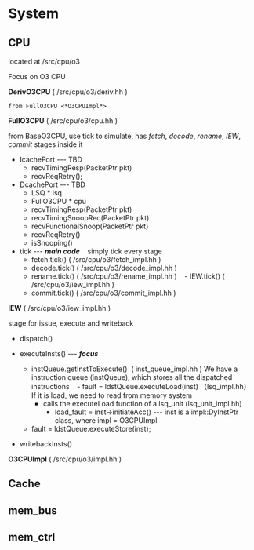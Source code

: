 # System

## CPU
located at /src/cpu/o3

Focus on O3 CPU 

**DerivO3CPU** ( /src/cpu/o3/deriv.hh ) 

    from FullO3CPU <*O3CPUImpl*>

**FullO3CPU** ( /src/cpu/o3/cpu.hh ) 

from BaseO3CPU, use tick to simulate, has *fetch*, *decode*, *rename*, *IEW*, *commit* stages inside it 
    
* IcachePort --- TBD
    - recvTimingResp(PacketPtr pkt)
    - recvReqRetry();
* DcachePort --- TBD
    - LSQ \* lsq
    - FullO3CPU \* cpu
    - recvTimingResp(PacketPtr pkt)
    - recvTimingSnoopReq(PacketPtr pkt)
    - recvFunctionalSnoop(PacketPtr pkt)
    - recvReqRetry()
    - isSnooping()
* tick --- ***main code***
    simply tick every stage
    - fetch.tick() ( /src/cpu/o3/fetch_impl.hh )
    - decode.tick() ( /src/cpu/o3/decode_impl.hh )
    - rename.tick() ( /src/cpu/o3/rename_impl.hh )
    - IEW.tick() ( /src/cpu/o3/iew_impl.hh )
    - commit.tick() ( /src/cpu/o3/commit_impl.hh )
    
   
**IEW** ( /src/cpu/o3/iew_impl.hh )

stage for issue, execute and writeback 

* dispatch()
* executeInsts() --- ***focus***
    - instQueue.getInstToExecute()  ( inst_queue_impl.hh )
        We have a instruction queue (instQueue), which stores all the dispatched instructions 
    - fault = ldstQueue.executeLoad(inst) （lsq_impl.hh）
        If it is load, we need to read from memory system
        - calls the executeLoad function of a lsq_unit (lsq_unit_impl.hh)
            - load_fault = inst->initiateAcc() --- inst is a impl::DyInstPtr class, where impl = O3CPUImpl  
    - fault = ldstQueue.executeStore(inst);
    
* writebackInsts()



**O3CPUImpl** ( /src/cpu/o3/impl.hh ) 



## Cache

## mem_bus

## mem_ctrl

